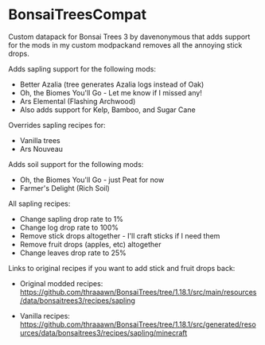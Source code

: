 # BonsaiTreesCompat
Custom datapack for Bonsai Trees 3 by davenonymous that adds support for the mods in my custom modpackand removes all the annoying stick drops.

Adds sapling support for the following mods:
 * Better Azalia (tree generates Azalia logs instead of Oak)
 * Oh, the Biomes You'll Go - Let me know if I missed any!
 * Ars Elemental (Flashing Archwood)
 * Also adds support for Kelp, Bamboo, and Sugar Cane

Overrides sapling recipes for:
 * Vanilla trees
 * Ars Nouveau

Adds soil support for the following mods:	
 * Oh, the Biomes You'll Go - just Peat for now
 * Farmer's Delight (Rich Soil)
	
All sapling recipes:
 * Change sapling drop rate to 1%
 * Change log drop rate to 100%
 * Remove stick drops altogether - I'll craft sticks if I need them
 * Remove fruit drops (apples, etc) altogether
 * Change leaves drop rate to 25%

Links to original recipes if you want to add stick and fruit drops back:
 * Original modded recipes:
https://github.com/thraaawn/BonsaiTrees/tree/1.18.1/src/main/resources/data/bonsaitrees3/recipes/sapling

 * Vanilla recipes:
https://github.com/thraaawn/BonsaiTrees/tree/1.18.1/src/generated/resources/data/bonsaitrees3/recipes/sapling/minecraft
